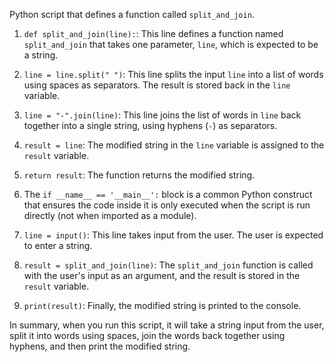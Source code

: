 Python script that defines a function called `split_and_join`. 

1. `def split_and_join(line):`: This line defines a function named `split_and_join` that takes one parameter, `line`, which is expected to be a string.

2. `line = line.split(" ")`: This line splits the input `line` into a list of words using spaces as separators. The result is stored back in the `line` variable.

3. `line = "-".join(line)`: This line joins the list of words in `line` back together into a single string, using hyphens (`-`) as separators.

4. `result = line`: The modified string in the `line` variable is assigned to the `result` variable.

5. `return result`: The function returns the modified string.

6. The `if __name__ == '__main__':` block is a common Python construct that ensures the code inside it is only executed when the script is run directly (not when imported as a module).

7. `line = input()`: This line takes input from the user. The user is expected to enter a string.

8. `result = split_and_join(line)`: The `split_and_join` function is called with the user's input as an argument, and the result is stored in the `result` variable.

9. `print(result)`: Finally, the modified string is printed to the console.

In summary, when you run this script, it will take a string input from the user, split it into words using spaces, join the words back together using hyphens, and then print the modified string.
